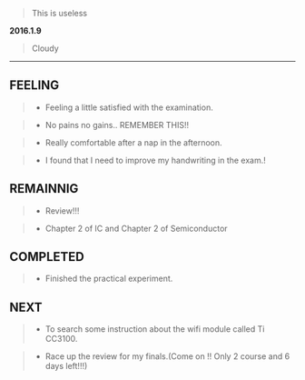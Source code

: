 > This is useless

**2016.1.9**

> Cloudy
---
## FEELING

> + Feeling a little satisfied with the examination.

> + No pains no gains.. REMEMBER THIS!!

> + Really comfortable after a nap in the afternoon.

> + I found that I need to improve my handwriting in the exam.!

## REMAINNIG

> + Review!!!

> + Chapter 2 of IC and Chapter 2  of Semiconductor


## COMPLETED

> + Finished the practical experiment.



## NEXT


> + To search some instruction about the wifi module called Ti CC3100.


> + Race up the review for my finals.(Come on !! Only 2 course and 6 days left!!!)
